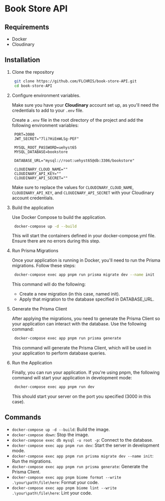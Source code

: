 # Book Store API

## Requirements

- Docker
- Cloudinary

## Installation

1. Clone the repository
   ```bash
    git clone https://github.com/FLCHRIS/book-store-API.git
    cd book-store-API
   ```
2. Configure environment variables.
   
   Make sure you have your **Cloudinary** account set up, as you'll need the credentials to add to your `.env` file.

   Create a `.env` file in the root directory of the project and add the following environment variables:
   ```env
    PORT=3000
    JWT_SECRET="7li?HiEmWLSg-PEF"

    MYSQL_ROOT_PASSWORD=uehyst65
    MYSQL_DATABASE=bookstore

    DATABASE_URL="mysql://root:uehyst65@db:3306/bookstore"

    CLOUDINARY_CLOUD_NAME=""
    CLOUDINARY_API_KEY=""
    CLOUDINARY_API_SECRET=""
   ```
   Make sure to replace the values for `CLOUDINARY_CLOUD_NAME`, `CLOUDINARY_API_KEY`, and `CLOUDINARY_API_SECRET` with your Cloudinary account credentials.

3. Build the application

   Use Docker Compose to build the application.
   ```bash
    docker-compose up -d --build
   ```
   This will start the containers defined in your docker-compose.yml file. Ensure there are no errors during this step.

4. Run Prisma Migrations

   Once your application is running in Docker, you'll need to run the Prisma migrations. Follow these steps:
   ```bash
    docker-compose exec app pnpm run prisma migrate dev --name init
   ```
   This command will do the following:

   - Create a new migration (in this case, named init).
   - Apply that migration to the database specified in DATABASE_URL.

5. Generate the Prisma Client

   After applying the migrations, you need to generate the Prisma Client so your application can interact with the database. Use the following command:
   ```bash
    docker-compose exec app pnpm run prisma generate
   ```
   This command will generate the Prisma Client, which will be used in your application to perform database queries.

6. Run the Application

   Finally, you can run your application. If you're using pnpm, the following command will start your application in development mode:
   ```bash
    docker-compose exec app pnpm run dev
   ```
   This should start your server on the port you specified (3000 in this case).

## Commands

- `docker-compose up -d --build`: Build the image.
- `docker-compose down`: Stop the image.
- `docker-compose exec db mysql -u root -p`: Connect to the database.
- `docker-compose exec app pnpm run dev`: Start the server in development mode.
- `docker-compose exec app pnpm run prisma migrate dev --name init`: Run the migrations.
- `docker-compose exec app pnpm run prisma generate`: Generate the Prisma Client.
- `docker-compose exec app pnpm biome format --write .\your\path\file\here`: Format your code.
- `docker-compose exec app pnpm biome lint --write .\your\path\file\here`: Lint your code.